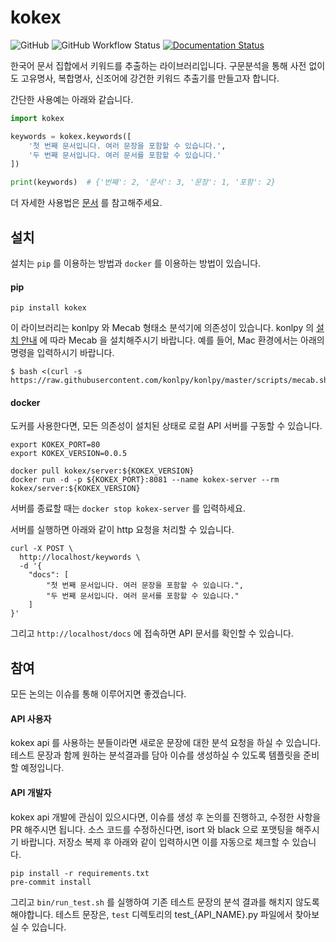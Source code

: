 # kokex

![GitHub](https://img.shields.io/github/license/jsmyung-datansoft/kokex)
![GitHub Workflow Status](https://img.shields.io/github/workflow/status/jsmyung-datansoft/kokex/Python%20package)
[![Documentation Status](https://readthedocs.org/projects/kokex/badge/?version=latest)](https://kokex.readthedocs.io/ko/latest/?badge=latest)

한국어 문서 집합에서 키워드를 추출하는 라이브러리입니다. 
구문분석을 통해 사전 없이도 고유명사, 복합명사, 신조어에 강건한 키워드 추출기를 만들고자 합니다.

간단한 사용예는 아래와 같습니다.

```python
import kokex

keywords = kokex.keywords([
    '첫 번째 문서입니다. 여러 문장을 포함할 수 있습니다.',
    '두 번째 문서입니다. 여러 문서를 포함할 수 있습니다.'
])

print(keywords)  # {'번째': 2, '문서': 3, '문장': 1, '포함': 2}
```
더 자세한 사용법은 [문서](https://kokex.readthedocs.io/) 를 참고해주세요.

## 설치
설치는 `pip` 를 이용하는 방법과 `docker` 를 이용하는 방법이 있습니다.

#### pip

`pip install kokex`

이 라이브러리는 konlpy 와 Mecab 형태소 분석기에 의존성이 있습니다. 
konlpy 의 [설치 안내](https://konlpy.org/ko/v0.5.2/install) 에 따라 Mecab 을 설치해주시기 바랍니다. 예를 들어, Mac 환경에서는 아래의 명령을 입력하시기 바랍니다.

```
$ bash <(curl -s https://raw.githubusercontent.com/konlpy/konlpy/master/scripts/mecab.sh)
```

#### docker
도커를 사용한다면, 모든 의존성이 설치된 상태로 로컬 API 서버를 구동할 수 있습니다.
```
export KOKEX_PORT=80
export KOKEX_VERSION=0.0.5

docker pull kokex/server:${KOKEX_VERSION}
docker run -d -p ${KOKEX_PORT}:8081 --name kokex-server --rm kokex/server:${KOKEX_VERSION}
```

서버를 종료할 때는 `docker stop kokex-server` 를 입력하세요.

서버를 실행하면 아래와 같이 http 요청을 처리할 수 있습니다.
```
curl -X POST \
  http://localhost/keywords \
  -d '{
	"docs": [
		"첫 번째 문서입니다. 여러 문장을 포함할 수 있습니다.", 
		"두 번째 문서입니다. 여러 문서를 포함할 수 있습니다."
	]
}'
```
그리고 `http://localhost/docs` 에 접속하면 API 문서를 확인할 수 있습니다. 

## 참여
모든 논의는 이슈를 통해 이루어지면 좋겠습니다.

#### API 사용자
kokex api 를 사용하는 분들이라면 새로운 문장에 대한 분석 요청을 하실 수 있습니다.
테스트 문장과 함께 원하는 분석결과를 담아 이슈를 생성하실 수 있도록 템플릿을 준비할 예정입니다.

#### API 개발자
kokex api 개발에 관심이 있으시다면, 이슈를 생성 후 논의를 진행하고, 수정한 사항을 PR 해주시면 됩니다.
소스 코드를 수정하신다면, isort 와 black 으로 포맷팅을 해주시기 바랍니다. 저장소 복제 후 아래와 같이 입력하시면 이를 자동으로 체크할 수 있습니다.

```
pip install -r requirements.txt
pre-commit install
```

그리고 `bin/run_test.sh` 를 실행하여 기존 테스트 문장의 분석 결과를 해치지 않도록 해야합니다.
테스트 문장은, `test` 디렉토리의 test_{API_NAME}.py 파일에서 찾아보실 수 있습니다. 